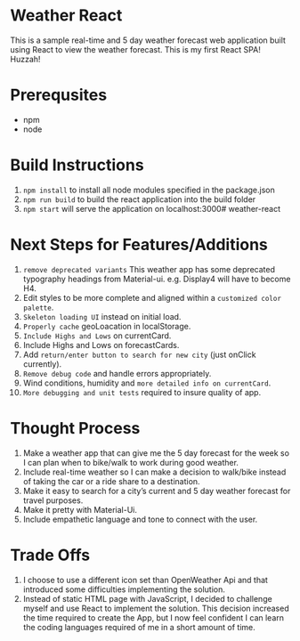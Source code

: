 # Weather React
This is a sample real-time and 5 day weather forecast web application built using React to view the weather forecast.
This is my first React SPA! Huzzah!

# Prerequsites
* npm 
* node

# Build Instructions
1. `npm install` to install all node modules specified in the package.json
2. `npm run build` to build the react application into the build folder
3. `npm start` will serve the application on localhost:3000# weather-react

# Next Steps for Features/Additions
1. `remove deprecated variants` This weather app has some deprecated typography headings from Material-ui. e.g. Display4 will have to become H4.
2. Edit styles to be more complete and aligned within a `customized color palette`.
3. `Skeleton loading UI` instead on initial load.
4. `Properly cache` geoLoacation in localStorage.
5. `Include Highs and Lows` on currentCard.
6. Include Highs and Lows on forecastCards.
7. Add `return/enter button to search for new city` (just onClick currently).
8. `Remove debug code` and handle errors appropriately.
9. Wind conditions, humidity and `more detailed info on currentCard`.
10. `More debugging and unit tests` required to insure quality of app.

# Thought Process
1. Make a weather app that can give me the 5 day forecast for the week so I can plan when to bike/walk to work during good weather.
2. Include real-time weather so I can make a decision to walk/bike instead of taking the car or a ride share to a destination.
3. Make it easy to search for a city’s current and 5 day weather forecast for travel purposes.
4. Make it pretty with Material-Ui.
5. Include empathetic language and tone to connect with the user.

# Trade Offs
1. I choose to use a different icon set than OpenWeather Api and that introduced some difficulties implementing the solution.
2. Instead of static HTML page with JavaScript, I decided to challenge myself and use React to implement the solution. This decision increased the time required to create the App, but I now feel confident I can learn the coding languages required of me in a short amount of time.